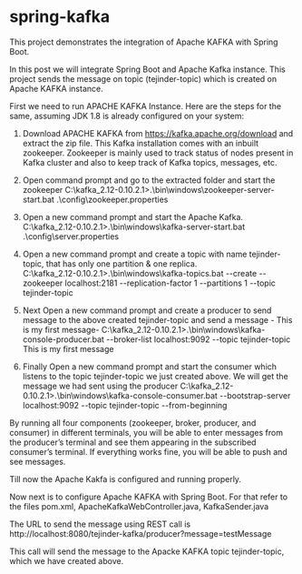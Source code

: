 # spring-kafka
This project demonstrates the integration of Apache KAFKA with Spring Boot. 

In this post we will integrate Spring Boot and Apache Kafka instance. This project sends the message on topic (tejinder-topic) which is created on Apache KAFKA instance.

First we need to run APACHE KAFKA Instance. Here are the steps for the same, assuming JDK 1.8 is already configured on your system:

1. Download APACHE KAFKA from https://kafka.apache.org/download and extract the zip file. This Kafka installation comes with an inbuilt zookeeper. Zookeeper is mainly used to track status of nodes present in Kafka cluster and also to keep track of Kafka topics, messages, etc.
2. Open command prompt and go to the extracted folder and start the zookeeper 
    C:\kafka_2.12-0.10.2.1>.\bin\windows\zookeeper-server-start.bat .\config\zookeeper.properties

3. Open a new command prompt and start the Apache Kafka.
    C:\kafka_2.12-0.10.2.1>.\bin\windows\kafka-server-start.bat .\config\server.properties
    
4. Open a new command prompt and create a topic with name tejinder-topic, that has only one partition & one replica.    
    C:\kafka_2.12-0.10.2.1>.\bin\windows\kafka-topics.bat --create --zookeeper localhost:2181 --replication-factor 1 --partitions 1 --topic tejinder-topic

5. Next Open a new command prompt and create a producer to send message to the above created tejinder-topic and send a message - This is my first message-
    C:\kafka_2.12-0.10.2.1>.\bin\windows\kafka-console-producer.bat --broker-list localhost:9092 --topic tejinder-topic
    This is my first message
    
6. Finally Open a new command prompt and start the consumer which listens to the topic tejinder-topic we just created above. We will get the message we had sent using the producer
    C:\kafka_2.12-0.10.2.1>.\bin\windows\kafka-console-consumer.bat --bootstrap-server localhost:9092 --topic tejinder-topic --from-beginning    
    
By running all four components (zookeeper, broker, producer, and consumer) in different terminals, you will be able to enter messages from the producer’s terminal and see them appearing in the subscribed consumer’s terminal. If everything works fine, you will be able to push and see messages.
   
Till now the Apache Kakfa is configured and running properly.

Now next is to configure Apache KAFKA with Spring Boot. For that refer to the files pom.xml, ApacheKafkaWebController.java, KafkaSender.java

The URL to send the message using REST call is http://localhost:8080/tejinder-kafka/producer?message=testMessage

This call will send the message to the Apacke KAFKA topic tejinder-topic, which we have created above.



    
    

